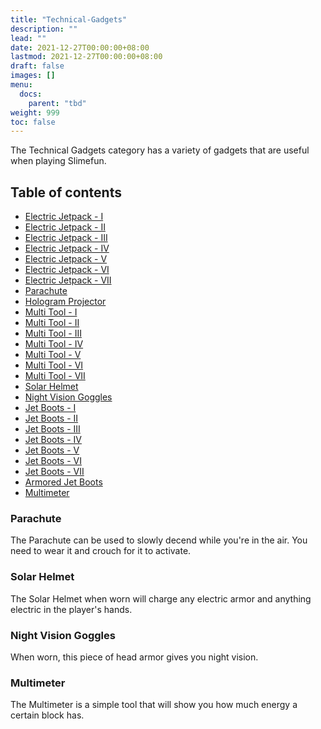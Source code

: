 ```yaml
---
title: "Technical-Gadgets"
description: ""
lead: ""
date: 2021-12-27T00:00:00+08:00
lastmod: 2021-12-27T00:00:00+08:00
draft: false
images: []
menu: 
  docs:
    parent: "tbd"
weight: 999
toc: false
---
```


The Technical Gadgets category has a variety of gadgets that are useful when playing Slimefun.  

## Table of contents

* [Electric Jetpack - I](https://github.com/Slimefun/Slimefun4/wiki/Jetpacks)
* [Electric Jetpack - II](https://github.com/Slimefun/Slimefun4/wiki/Jetpacks)
* [Electric Jetpack - III](https://github.com/Slimefun/Slimefun4/wiki/Jetpacks)
* [Electric Jetpack - IV](https://github.com/Slimefun/Slimefun4/wiki/Jetpacks)
* [Electric Jetpack - V](https://github.com/Slimefun/Slimefun4/wiki/Jetpacks)
* [Electric Jetpack - VI](https://github.com/Slimefun/Slimefun4/wiki/Jetpacks)
* [Electric Jetpack - VII](https://github.com/Slimefun/Slimefun4/wiki/Jetpacks)
* [Parachute](https://github.com/Slimefun/Slimefun4/wiki/Technical-Gadgets#parachute)
* [Hologram Projector](https://github.com/Slimefun/Slimefun4/wiki/Hologram-Projector)
* [Multi Tool - I](https://github.com/Slimefun/Slimefun4/wiki/Multi-Tools)
* [Multi Tool - II](https://github.com/Slimefun/Slimefun4/wiki/Multi-Tools)
* [Multi Tool - III](https://github.com/Slimefun/Slimefun4/wiki/Multi-Tools)
* [Multi Tool - IV](https://github.com/Slimefun/Slimefun4/wiki/Multi-Tools)
* [Multi Tool - V](https://github.com/Slimefun/Slimefun4/wiki/Multi-Tools)
* [Multi Tool - VI](https://github.com/Slimefun/Slimefun4/wiki/Multi-Tools)
* [Multi Tool - VII](https://github.com/Slimefun/Slimefun4/wiki/Multi-Tools)
* [Solar Helmet](https://github.com/Slimefun/Slimefun4/wiki/Technical-Gadgets#solar-helmet)
* [Night Vision Goggles](https://github.com/Slimefun/Slimefun4/wiki/Technical-Gadgets#night-vision-goggles)
* [Jet Boots - I](https://github.com/Slimefun/Slimefun4/wiki/Jet-Boots)
* [Jet Boots - II](https://github.com/Slimefun/Slimefun4/wiki/Jet-Boots)
* [Jet Boots - III](https://github.com/Slimefun/Slimefun4/wiki/Jet-Boots)
* [Jet Boots - IV](https://github.com/Slimefun/Slimefun4/wiki/Jet-Boots)
* [Jet Boots - V](https://github.com/Slimefun/Slimefun4/wiki/Jet-Boots)
* [Jet Boots - VI](https://github.com/Slimefun/Slimefun4/wiki/Jet-Boots)
* [Jet Boots - VII](https://github.com/Slimefun/Slimefun4/wiki/Jet-Boots)
* [Armored Jet Boots](https://github.com/Slimefun/Slimefun4/wiki/Jet-Boots)
* [Multimeter](https://github.com/Slimefun/Slimefun4/wiki/Technical-Gadgets#multimeter)

### Parachute

The Parachute can be used to slowly decend while you're in the air. You need to wear it and crouch for it to activate.

### Solar Helmet

The Solar Helmet when worn will charge any electric armor and anything electric in the player's hands.

### Night Vision Goggles

When worn, this piece of head armor gives you night vision.

### Multimeter

The Multimeter is a simple tool that will show you how much energy a certain block has.
